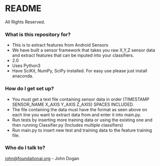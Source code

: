 # README #

All Rights Reserved.

### What is this repository for? ###

* This is to extract features from Android Sensors
* We have built a sensor framework that takes you raw X,Y,Z sensor data and extract features that can be inputed into your classifiers.
* 2.0
* Uses Python3
* Have SciKit, NumPy, SciPy installed. For easy use please just install anaconda. 

### How do I get set up? ###

* You must get a text file containing sensor data in order (TIMESTAMP SENSOR_NAME X_AXIS Y_AXIS Z_AXIS) SPACES INCLUDED.
* The file containing the data must have the format as seen above on each line you want to extract data from and enter it into main.py.
* Run tests by inserting more training data or using the existing one and then running Classifier.py (Includes multiple classifiers)
* Run main.py to insert new test and training data to the feature training file.


### Who do I talk to? ###

john@foundationai.org - John Dogan
